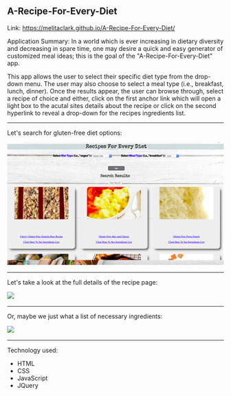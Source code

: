 A-Recipe-For-Every-Diet
---------------------------

Link: https://melitaclark.github.io/A-Recipe-For-Every-Diet/

Application Summary: 
In a world which is ever increasing in dietary diversity and decreasing in spare time, one may desire a quick and easy generator of customized meal ideas; this is the goal of the "A-Recipe-For-Every-Diet" app. 

This app allows the user to select their specific diet type from the drop-down menu. The user may also choose to select a 
meal type (i.e., breakfast, lunch, dinner). Once the results appear, the user can browse through, select a recipe of choice
and either, click on the first anchor link which will open a light box to the acutal sites details about the recipe or click on the second hyperlink to reveal a drop-down for the recipes ingredients list. 

-----------------------------
Let's search for gluten-free diet options: 

<img src="appImage.png">

--------------------------------
Let's take a look at the full details of the recipe page: 

<img src="snapShot1">

---------------------------------
Or, maybe we just what a list of necessary ingredients: 

<img src="snapShot2">

-----------------------------------

Technology used: 
- HTML
- CSS
- JavaScript
- JQuery
